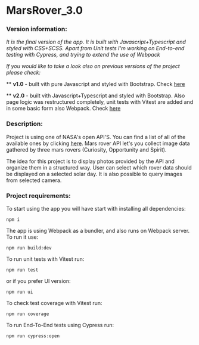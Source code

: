 # MarsRover_3.0
### Version information:

*It is the final version of the app. It is built with Javascript+Typescript and styled with CSS+SCSS. Apart from Unit tests I'm working on End-to-end testing with Cypress, and trying to extend the use of Webpack*

*If you would like to take a look also on previous versions of the project please check:*

** **v1.0** - built vith pure Javascript and styled with Bootstrap. Check [here](https://github.com/RZajacc/Mars_Rover_1.0)

** **v2.0** - built vith Javascript+Typescript and styled with Bootstrap. Also page logic was restructured completely, unit tests with Vitest are added and in some basic form also Webpack. Check [here](https://github.com/RZajacc/Mars_Rover_2.0)

### Description:

Project is using one of NASA's open API'S. You can find a list of all of the available ones by clicking [here](https://api.nasa.gov/). Mars rover API let's you collect image data gathered by three mars rovers (Curiosity, Opportunity and Spirit).

The idea for this project is to display photos provided by the API and organize them in a structured way. User can select which rover data should be displayed on a selected solar day. It is also possible to query images from selected camera.

### Project requirements:

To start using the app you will have start with installing all dependencies: 

`npm i`

The app is using Webpack as a bundler, and also runs on Webpack server. To run it use:

`npm run build:dev`

To run unit tests with Vitest run:

`npm run test` 

or if you prefer UI version: 

`npm run ui`

To check test coverage with Vitest run:

`npm run coverage`

To run End-To-End tests using Cypress run:

`npm run cypress:open`
